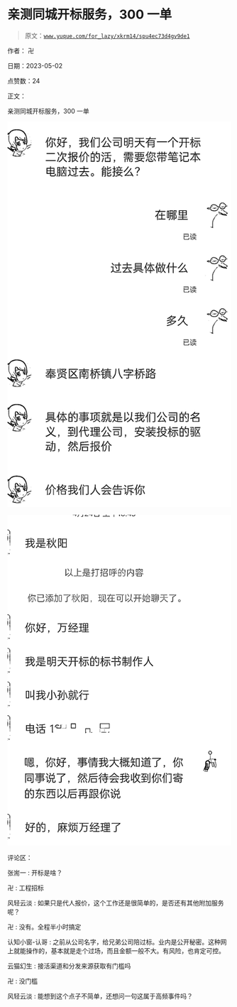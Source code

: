 # 亲测同城开标服务，300 一单

> 原文：[`www.yuque.com/for_lazy/xkrm14/spu4ec73d4gv9de1`](https://www.yuque.com/for_lazy/xkrm14/spu4ec73d4gv9de1)

作者： 卍

日期：2023-05-02

点赞数：24

正文：

亲测同城开标服务，300 一单

![](img/5c86c827b5330117d17ed70ceb9ec407.png)

![](img/ebd08456cdb44c8f7f99781d97808019.png)

评论区：

张耑一 : 开标是啥？

卍 : 工程招标

风轻云淡 : 如果只是代人报价，这个工作还是很简单的，是否还有其他附加服务呢？

卍 : 没有。全程半小时搞定

认知小窗-认哥 : 之前从公司名字，给兄弟公司陪过标。业内是公开秘密。这种网上就能操作的，基本就是走个过场，而且金额一般不大。有风险，也肯定可控。

云猫幻生 : 接活渠道和分发来源获取有门槛吗

卍 : 没门槛

风轻云淡 : 能想到这个点子不简单，还想问一句这属于高频事件吗？

